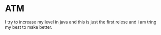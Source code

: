 # ATM
I try to increase my level in java and this is just the first relese and i am tring my best to make better.
